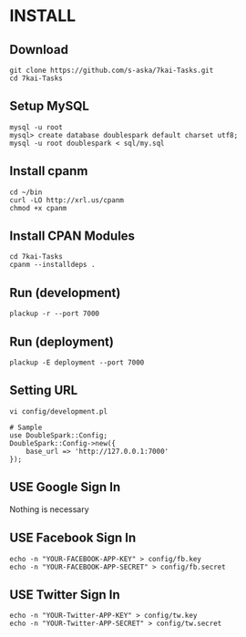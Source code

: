 # INSTALL

## Download
    git clone https://github.com/s-aska/7kai-Tasks.git
    cd 7kai-Tasks

## Setup MySQL
    mysql -u root
    mysql> create database doublespark default charset utf8;
    mysql -u root doublespark < sql/my.sql

## Install cpanm
    cd ~/bin
    curl -LO http://xrl.us/cpanm
    chmod +x cpanm

## Install CPAN Modules
    cd 7kai-Tasks
    cpanm --installdeps .

## Run (development)
    plackup -r --port 7000

## Run (deployment)
    plackup -E deployment --port 7000

## Setting URL
    vi config/development.pl

    # Sample
    use DoubleSpark::Config;
    DoubleSpark::Config->new({
        base_url => 'http://127.0.0.1:7000'
    });

## USE Google Sign In
Nothing is necessary

## USE Facebook Sign In
    echo -n "YOUR-FACEBOOK-APP-KEY" > config/fb.key
    echo -n "YOUR-FACEBOOK-APP-SECRET" > config/fb.secret

## USE Twitter Sign In
    echo -n "YOUR-Twitter-APP-KEY" > config/tw.key
    echo -n "YOUR-Twitter-APP-SECRET" > config/tw.secret

